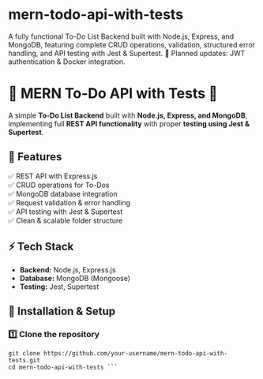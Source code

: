# mern-todo-api-with-tests
A fully functional To-Do List Backend built with Node.js, Express, and MongoDB, featuring complete CRUD operations, validation, structured error handling, and API testing with Jest &amp; Supertest. 🚀 Planned updates: JWT authentication &amp; Docker integration.

# 📝 MERN To-Do API with Tests 🚀

A simple **To-Do List Backend** built with **Node.js, Express, and MongoDB**, implementing full **REST API functionality** with proper **testing using Jest & Supertest**.

## 🌟 Features
✅ REST API with Express.js  
✅ CRUD operations for To-Dos  
✅ MongoDB database integration  
✅ Request validation & error handling  
✅ API testing with Jest & Supertest  
✅ Clean & scalable folder structure  

## ⚡ Tech Stack
- **Backend:** Node.js, Express.js  
- **Database:** MongoDB (Mongoose)  
- **Testing:** Jest, Supertest  

## 🚀 Installation & Setup
### 1️⃣ Clone the repository
```
git clone https://github.com/your-username/mern-todo-api-with-tests.git
cd mern-todo-api-with-tests ```
 



